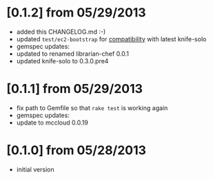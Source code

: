 
# [0.1.2] from 05/29/2013

 * added this CHANGELOG.md :-)
 * updated `test/ec2-bootstrap` for [compatibility](https://github.com/matschaffer/knife-solo/wiki/Upgrading-to-0.3.0) with latest knife-solo
 * gemspec updates:
  * updated to renamed librarian-chef 0.0.1
  * updated knife-solo to 0.3.0.pre4

# [0.1.1] from 05/29/2013

 * fix path to Gemfile so that `rake test` is working again
 * gemspec updates:
  * update to mccloud 0.0.19

# [0.1.0] from 05/28/2013

 * initial version
